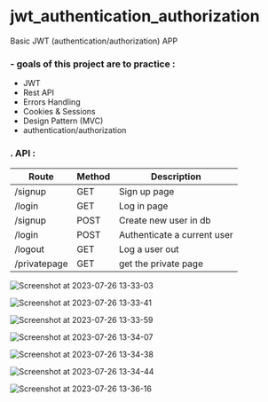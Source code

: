 # jwt_authentication_authorization
Basic JWT (authentication/authorization) APP
### - goals of this project  are to practice : 
 * JWT 
 * Rest API
 * Errors Handling
 * Cookies & Sessions
 * Design Pattern (MVC)
 * authentication/authorization
   
### . API :
| Route    | Method | Description                |
|----------|--------|----------------------------|
| /signup  | GET    | Sign up page               |
| /login   | GET    | Log in page                |
| /signup  | POST   | Create new user in db      |
| /login   | POST   | Authenticate a current user|
| /logout  | GET    | Log a user out             |
| /privatepage  | GET    | get the private page  |

![Screenshot at 2023-07-26 13-33-03](https://github.com/Ramzi-Hadrouk/jwt_authentication_authorization/assets/124781790/0424d32a-8f14-4334-8641-9dca5160e938)

![Screenshot at 2023-07-26 13-33-41](https://github.com/Ramzi-Hadrouk/jwt_authentication_authorization/assets/124781790/e4709f88-e0df-4b6a-845e-881112e506f8)


![Screenshot at 2023-07-26 13-33-59](https://github.com/Ramzi-Hadrouk/jwt_authentication_authorization/assets/124781790/67a7d372-4e16-482b-a21e-1c9f5194d995)

![Screenshot at 2023-07-26 13-34-07](https://github.com/Ramzi-Hadrouk/jwt_authentication_authorization/assets/124781790/23d3b298-ca8e-4fcc-aa84-b284c10dcd40)

![Screenshot at 2023-07-26 13-34-38](https://github.com/Ramzi-Hadrouk/jwt_authentication_authorization/assets/124781790/52e560e2-465e-469c-9f3d-281df648402d)


![Screenshot at 2023-07-26 13-34-44](https://github.com/Ramzi-Hadrouk/jwt_authentication_authorization/assets/124781790/91937e21-94ee-475f-993e-69c20531f43d)


![Screenshot at 2023-07-26 13-36-16](https://github.com/Ramzi-Hadrouk/jwt_authentication_authorization/assets/124781790/d6744c42-7f9b-4af6-a06a-531cb9f9ee4d)
